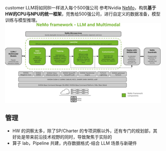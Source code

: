 customer LLM将如同BI一样进入每个500强公司
参考Nvidia [NeMo](https://docs.nvidia.com/nemo-framework/user-guide/latest/overview.html)，构筑**基于HW的CPU与NPU的统一框架**，兜售给500强公司，进行自定义的数据准备，模型训练与模型推理。
![](attachments/20240410174055.jpg)


## 管理

- HW 的洞察太多，除了SP/Charter 的专项洞察以外，还有专门的规划部，其好处是带来前沿技术视野的同时，导致聚焦于实际的
- 算子 lab，Pipeline 共建，内存数据格式-结合 LLM 场景与新硬件